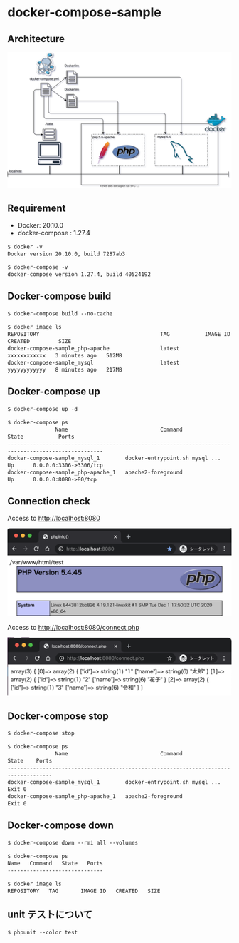 # docker-compose-sample

## Architecture

![](./reference/architecture.drawio.svg)

## Requirement

- Docker: 20.10.0
- docker-compose : 1.27.4

```shell
$ docker -v
Docker version 20.10.0, build 7287ab3
```

```shell
$ docker-compose -v
docker-compose version 1.27.4, build 40524192
```

## Docker-compose build

```shell
$ docker-compose build --no-cache
```

```shell
$ docker image ls          
REPOSITORY                                      TAG           IMAGE ID       CREATED         SIZE
docker-compose-sample_php-apache                latest        xxxxxxxxxxxx   3 minutes ago   512MB
docker-compose-sample_mysql                     latest        yyyyyyyyyyyy   8 minutes ago   217MB
```

## Docker-compose up

```shell
$ docker-compose up -d
```

```shell
$ docker-compose ps
               Name                             Command               State           Ports
----------------------------------------------------------------------------------------------------
docker-compose-sample_mysql_1        docker-entrypoint.sh mysql ...   Up      0.0.0.0:3306->3306/tcp
docker-compose-sample_php-apache_1   apache2-foreground               Up      0.0.0.0:8080->80/tcp
```

## Connection check

Access to [http://localhost:8080](http://localhost:8080)

![](./reference/connect_1.png)

Access to [http://localhost:8080/connect.php](http://localhost:8080/connect.php)

![](./reference/connect_2.png)

## Docker-compose stop

```shell
$ docker-compose stop
```

```shell
$ docker-compose ps
               Name                             Command               State    Ports
------------------------------------------------------------------------------------
docker-compose-sample_mysql_1        docker-entrypoint.sh mysql ...   Exit 0
docker-compose-sample_php-apache_1   apache2-foreground               Exit 0
```


## Docker-compose down

```
$ docker-compose down --rmi all --volumes

```

```
$ docker-compose ps
Name   Command   State   Ports
------------------------------
```

```
$ docker image ls
REPOSITORY   TAG       IMAGE ID   CREATED   SIZE
```

## unit テストについて

```
$ phpunit --color test

```
